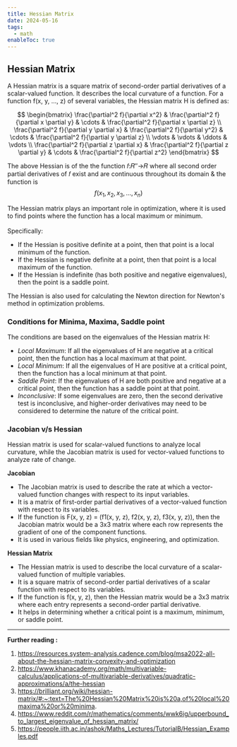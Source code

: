 ```yaml
---
title: Hessian Matrix
date: 2024-05-16
tags:
  - math
enableToc: true
---
```


## Hessian Matrix

A Hessian matrix is a square matrix of second-order partial derivatives of a scalar-valued function. It describes the local curvature of a function.
For a function f(x, y, ..., z) of several variables, the Hessian matrix H is defined as:

$$
\begin{bmatrix}
\frac{\partial^2 f}{\partial x^2} & \frac{\partial^2 f}{\partial x \partial y} & \cdots & \frac{\partial^2 f}{\partial x \partial z} \\
\frac{\partial^2 f}{\partial y \partial x} & \frac{\partial^2 f}{\partial y^2} & \cdots & \frac{\partial^2 f}{\partial y \partial z} \\
\vdots & \vdots & \ddots & \vdots \\
\frac{\partial^2 f}{\partial z \partial x} & \frac{\partial^2 f}{\partial z \partial y} & \cdots & \frac{\partial^2 f}{\partial z^2}
\end{bmatrix}
$$

The above Hessian is of the the function
𝑓:𝑅′′→𝑅 where all second order partial derivatives of 𝑓 exist and are continuous throughout its domain & the function is $$f(x_1, x_2, x_3, \ldots, x_n)$$

The Hessian matrix plays an important role in optimization, where it is used to find points where the function has a local maximum or minimum. \
\
Specifically:

- If the Hessian is positive definite at a point, then that point is a local minimum of the function.
- If the Hessian is negative definite at a point, then that point is a local maximum of the function.
- If the Hessian is indefinite (has both positive and negative eigenvalues), then the point is a saddle point.

The Hessian is also used for calculating the Newton direction for Newton's method in optimization problems.

### Conditions for Minima, Maxima, Saddle point

The conditions are based on the eigenvalues of the Hessian matrix H:

- _Local Maximum_: If all the eigenvalues of H are negative at a critical point, then the function has a local maximum at that point.
- _Local Minimum_: If all the eigenvalues of H are positive at a critical point, then the function has a local minimum at that point.
- _Saddle Point_: If the eigenvalues of H are both positive and negative at a critical point, then the function has a saddle point at that point.
- _Inconclusive_: If some eigenvalues are zero, then the second derivative test is inconclusive, and higher-order derivatives may need to be considered to determine the nature of the critical point.

### Jacobian v/s Hessian

Hessian matrix is used for scalar-valued functions to analyze local curvature, while the Jacobian matrix is used for vector-valued functions to analyze rate of change.

**Jacobian**

- The Jacobian matrix is used to describe the rate at which a vector-valued function changes with respect to its input variables.
- It is a matrix of first-order partial derivatives of a vector-valued function with respect to its variables.
- If the function is F(x, y, z) = (f1(x, y, z), f2(x, y, z), f3(x, y, z)), then the Jacobian matrix would be a 3x3 matrix where each row represents the gradient of one of the component functions.
- It is used in various fields like physics, engineering, and optimization.

**Hessian Matrix**

- The Hessian matrix is used to describe the local curvature of a scalar-valued function of multiple variables.
- It is a square matrix of second-order partial derivatives of a scalar function with respect to its variables.
- If the function is f(x, y, z), then the Hessian matrix would be a 3x3 matrix where each entry represents a second-order partial derivative.
- It helps in determining whether a critical point is a maximum, minimum, or saddle point.

---

**Further reading :**

1. https://resources.system-analysis.cadence.com/blog/msa2022-all-about-the-hessian-matrix-convexity-and-optimization
2. https://www.khanacademy.org/math/multivariable-calculus/applications-of-multivariable-derivatives/quadratic-approximations/a/the-hessian
3. https://brilliant.org/wiki/hessian-matrix/#:~:text=The%20Hessian%20Matrix%20is%20a,of%20local%20maxima%20or%20minima.
4. https://www.reddit.com/r/mathematics/comments/wwk6ig/upperbound_to_largest_eigenvalue_of_hessian_matrix/
5. https://people.iith.ac.in/ashok/Maths_Lectures/TutorialB/Hessian_Examples.pdf
